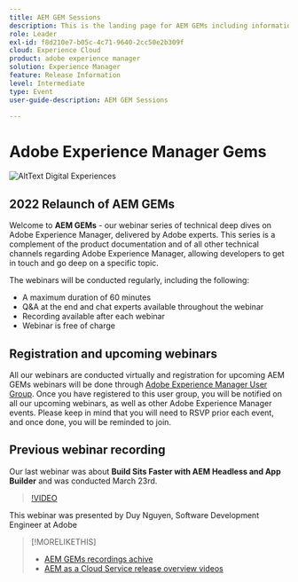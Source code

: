 ```yaml
---
title: AEM GEM Sessions
description: This is the landing page for AEM GEMs including information on the webinar series and registration info, previous and upcoming webinars
role: Leader
exl-id: f8d210e7-b05c-4c71-9640-2cc50e2b309f
cloud: Experience Cloud
product: adobe experience manager
solution: Experience Manager
feature: Release Information
level: Intermediate
type: Event
user-guide-description: AEM GEM Sessions

---
```


# Adobe Experience Manager Gems

![AltText Digital Experiences](../assets/branding/ADX_Gems.png)

## 2022 Relaunch of AEM GEMs

Welcome to **AEM GEMs** - our webinar series of technical deep dives on Adobe Experience Manager, delivered by Adobe experts. This series is a complement of the product documentation and of all other technical channels regarding Adobe Experience Manager, allowing developers to get in touch and go deep on a specific topic.

The webinars will be conducted regularly, including the following: 
* A maximum duration of 60 minutes
* Q&A at the end and chat experts available throughout the webinar
* Recording available after each webinar
* Webinar is free of charge

## Registration and upcoming webinars

All our webinars are conducted virtually and registration for upcoming AEM GEMs webinars will be done through [Adobe Experience Manager User Group](https://aem-augs.adobe.com/).
Once you have registered to this user group, you will be notified on all our upcoming webinars, as well as other Adobe Experience Manager events. Please keep in mind that you will need to RSVP prior each event, and once done, you will be reminded to join.

## Previous webinar recording

Our last webinar was about **Build Sits Faster with AEM Headless and App Builder** and was conducted March 23rd. 

>[!VIDEO](https://video.tv.adobe.com/v/341311/?quality=12&learn=on)

This webinar was presented by Duy Nguyen, Software Development Engineer at Adobe

>[!MORELIKETHIS]
>
>* [AEM GEMs recordings achive](/help/gems/recordings.md)
>* [AEM as a Cloud Service release overview videos](/help/gems/aemcloudservicevideos.md)
